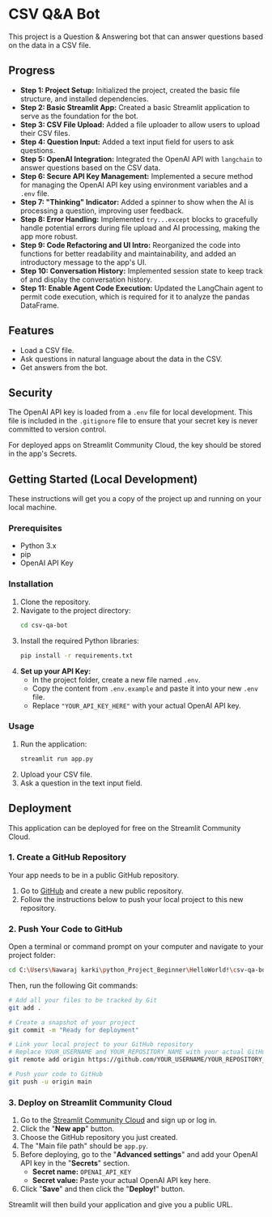 # CSV Q&A Bot

This project is a Question & Answering bot that can answer questions based on the data in a CSV file.

## Progress

*   **Step 1: Project Setup:** Initialized the project, created the basic file structure, and installed dependencies.
*   **Step 2: Basic Streamlit App:** Created a basic Streamlit application to serve as the foundation for the bot.
*   **Step 3: CSV File Upload:** Added a file uploader to allow users to upload their CSV files.
*   **Step 4: Question Input:** Added a text input field for users to ask questions.
*   **Step 5: OpenAI Integration:** Integrated the OpenAI API with `langchain` to answer questions based on the CSV data.
*   **Step 6: Secure API Key Management:** Implemented a secure method for managing the OpenAI API key using environment variables and a `.env` file.
*   **Step 7: "Thinking" Indicator:** Added a spinner to show when the AI is processing a question, improving user feedback.
*   **Step 8: Error Handling:** Implemented `try...except` blocks to gracefully handle potential errors during file upload and AI processing, making the app more robust.
*   **Step 9: Code Refactoring and UI Intro:** Reorganized the code into functions for better readability and maintainability, and added an introductory message to the app's UI.
*   **Step 10: Conversation History:** Implemented session state to keep track of and display the conversation history.
*   **Step 11: Enable Agent Code Execution:** Updated the LangChain agent to permit code execution, which is required for it to analyze the pandas DataFrame.

## Features

*   Load a CSV file.
*   Ask questions in natural language about the data in the CSV.
*   Get answers from the bot.

## Security

The OpenAI API key is loaded from a `.env` file for local development. This file is included in the `.gitignore` file to ensure that your secret key is never committed to version control.

For deployed apps on Streamlit Community Cloud, the key should be stored in the app's Secrets.

## Getting Started (Local Development)

These instructions will get you a copy of the project up and running on your local machine.

### Prerequisites

*   Python 3.x
*   pip
*   OpenAI API Key

### Installation

1.  Clone the repository.
2.  Navigate to the project directory:
    ```sh
    cd csv-qa-bot
    ```
3.  Install the required Python libraries:
    ```sh
    pip install -r requirements.txt
    ```
4.  **Set up your API Key:**
    *   In the project folder, create a new file named `.env`.
    *   Copy the content from `.env.example` and paste it into your new `.env` file.
    *   Replace `"YOUR_API_KEY_HERE"` with your actual OpenAI API key.

### Usage

1.  Run the application:
    ```sh
    streamlit run app.py
    ```
2.  Upload your CSV file.
3.  Ask a question in the text input field.

## Deployment

This application can be deployed for free on the Streamlit Community Cloud.

### 1. Create a GitHub Repository

Your app needs to be in a public GitHub repository.

1.  Go to [GitHub](https://github.com/) and create a new public repository.
2.  Follow the instructions below to push your local project to this new repository.

### 2. Push Your Code to GitHub

Open a terminal or command prompt on your computer and navigate to your project folder:

```sh
cd C:\Users\Nawaraj karki\python_Project_Beginner\HelloWorld!\csv-qa-bot
```

Then, run the following Git commands:

```sh
# Add all your files to be tracked by Git
git add .

# Create a snapshot of your project
git commit -m "Ready for deployment"

# Link your local project to your GitHub repository
# Replace YOUR_USERNAME and YOUR_REPOSITORY_NAME with your actual GitHub details
git remote add origin https://github.com/YOUR_USERNAME/YOUR_REPOSITORY_NAME.git

# Push your code to GitHub
git push -u origin main
```

### 3. Deploy on Streamlit Community Cloud

1.  Go to the [Streamlit Community Cloud](https://streamlit.io/cloud) and sign up or log in.
2.  Click the "**New app**" button.
3.  Choose the GitHub repository you just created.
4.  The "Main file path" should be `app.py`.
5.  Before deploying, go to the "**Advanced settings**" and add your OpenAI API key in the "**Secrets**" section.
    *   **Secret name:** `OPENAI_API_KEY`
    *   **Secret value:** Paste your actual OpenAI API key here.
6.  Click "**Save**" and then click the "**Deploy!**" button.

Streamlit will then build your application and give you a public URL.